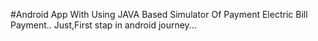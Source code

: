 #Android App With Using JAVA
Based Simulator Of Payment Electric Bill Payment..
Just,First stap in android journey...
